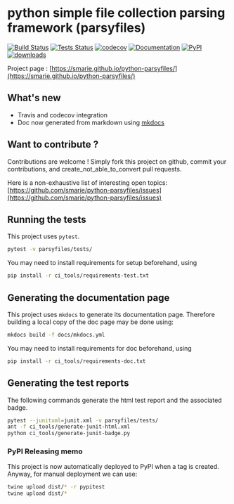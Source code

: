 # python simple file collection parsing framework (parsyfiles)

[![Build Status](https://travis-ci.org/smarie/python-parsyfiles.svg?branch=master)](https://travis-ci.org/smarie/python-parsyfiles) [![Tests Status](https://smarie.github.io/python-parsyfiles/junit/junit-badge.svg?dummy=8484744)](https://smarie.github.io/python-parsyfiles/junit/report.html) [![codecov](https://codecov.io/gh/smarie/python-parsyfiles/branch/master/graph/badge.svg)](https://codecov.io/gh/smarie/python-parsyfiles) [![Documentation](https://img.shields.io/badge/docs-latest-blue.svg)](https://smarie.github.io/python-parsyfiles/) [![PyPI](https://img.shields.io/badge/PyPI-parsyfiles-blue.svg)](https://pypi.python.org/pypi/parsyfiles/)[![downloads](https://img.shields.io/badge/downloads%2003%2F18-8.5k-brightgreen.svg)](https://kirankoduru.github.io/python/pypi-stats.html)

Project page : [https://smarie.github.io/python-parsyfiles/](https://smarie.github.io/python-parsyfiles/)

## What's new

* Travis and codecov integration
* Doc now generated from markdown using [mkdocs](http://www.mkdocs.org/)

## Want to contribute ?

Contributions are welcome ! Simply fork this project on github, commit your contributions, and create_not_able_to_convert pull requests.

Here is a non-exhaustive list of interesting open topics: [https://github.com/smarie/python-parsyfiles/issues](https://github.com/smarie/python-parsyfiles/issues)

## Running the tests

This project uses `pytest`. 

```bash
pytest -v parsyfiles/tests/
```

You may need to install requirements for setup beforehand, using 

```bash
pip install -r ci_tools/requirements-test.txt
```
## Generating the documentation page

This project uses `mkdocs` to generate its documentation page. Therefore building a local copy of the doc page may be done using:

```bash
mkdocs build -f docs/mkdocs.yml
```

You may need to install requirements for doc beforehand, using 

```bash
pip install -r ci_tools/requirements-doc.txt
```

## Generating the test reports

The following commands generate the html test report and the associated badge. 

```bash
pytest --junitxml=junit.xml -v parsyfiles/tests/
ant -f ci_tools/generate-junit-html.xml
python ci_tools/generate-junit-badge.py
```

### PyPI Releasing memo

This project is now automatically deployed to PyPI when a tag is created. Anyway, for manual deployment we can use:

```bash
twine upload dist/* -r pypitest
twine upload dist/*
```
